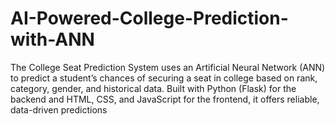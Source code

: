 # AI-Powered-College-Prediction-with-ANN
The College Seat Prediction System uses an Artificial Neural Network (ANN) to predict a student’s chances of securing a seat in college based on rank, category, gender, and historical data. Built with Python (Flask) for the backend and HTML, CSS, and JavaScript for the frontend, it offers reliable, data-driven predictions
